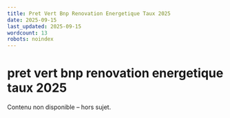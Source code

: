 ```yaml
---
title: Pret Vert Bnp Renovation Energetique Taux 2025
date: 2025-09-15
last_updated: 2025-09-15
wordcount: 13
robots: noindex
---
```


# pret vert bnp renovation energetique taux 2025

Contenu non disponible – hors sujet.